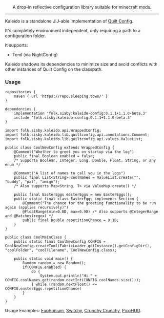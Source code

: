 <!--suppress HtmlDeprecatedTag, XmlDeprecatedElement, HtmlDeprecatedAttribute -->
<center><p align="center">A drop-in reflective configuration library suitable for minecraft mods. </p></center> 

---

Kaleido is a standalone JIJ-able implementation of [Quilt Config](https://github.com/QuiltMC/quilt-config).

It's completely environment independent, only requiring a path to a configuration folder.

It supports:
 - Toml (via NightConfig)

Kaleido shadows its dependencies to minimize size and avoid conflicts with other instances of Quilt Config on the classpath.

### Usage

```
repositories {
    maven { url 'https://repo.sleeping.town/' }
}

dependencies {
    implementation 'folk.sisby:kaleido-config:0.1.1+1.1.0-beta.3'
    include 'folk.sisby:kaleido-config:0.1.1+1.1.0-beta.3'
}
```

```
import folk.sisby.kaleido.api.WrappedConfig;
import folk.sisby.kaleido.lib.quiltconfig.api.annotations.Comment;
import folk.sisby.kaleido.lib.quiltconfig.api.values.ValueList;

public class CoolNewConfig extends WrappedConfig {
    @Comment("Whether to greet you on startup via the log")
    public final Boolean enabled = false;
    /* Supports Boolean, Integer, Long, Double, Float, String, or any enum */
    
    @Comment("A list of names to call you in the logs")
    public final List<String> coolNames = ValueList.create("", "buddy", "pal", "amigo");
    /* Also supports Map<String, T> via ValueMap.create() */

    public final EasterEggs easterEggs = new EasterEggs();
    public static final class EasterEggs implements Section {
        @Comment("The chance for the greeting functionality to be run again (applies recursively)")
        @FloatRange(min=0.0D, max=0.9D) /* Also supports @IntegerRange and @Matches(regex) */
        public final Double repetitionChance = 0.1D;
    }
}
```

```
public class CoolMainClass {
    public static final CoolNewConfig CONFIG = CoolNewConfig.createToml(FabricLoader.getInstance().getConfigDir(), "coolFolder", "coolFilename", CoolNewConfig.class);
    
    public static void main() {
        Random random = new Random();
        if(CONFIG.enabled) {
            do {
                System.out.println("Hi " + CONFIG.coolNames.get(random.nextInt(CONFIG.coolNames.size()));
            } while (random.nextFloat() <= CONFIG.easterEggs.repetitionChance)
        }
    }
}
```

Usage Examples: [Euphonium](https://github.com/sisby-folk/euphonium/blob/1.20/src/main/java/folk/sisby/euphonium/EuphoniumConfig.java), [Switchy](https://github.com/sisby-folk/switchy/blob/1.19/core/src/main/java/folk/sisby/switchy/SwitchyConfig.java), [Crunchy Crunchy](https://github.com/sisby-folk/crunchy-crunchy-advancements/blob/1.18/src/main/java/folk/sisby/crunchy_crunchy_advancements/CrunchyConfig.java), [PicoHUD](https://github.com/sisby-folk/picohud/blob/1.19/src/main/java/folk/sisby/picohud/PicoHudConfig.java).
